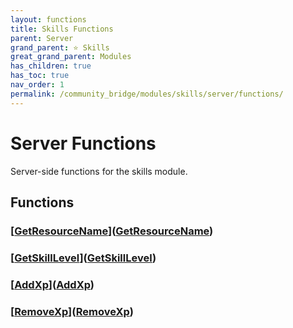 ```yaml
---
layout: functions
title: Skills Functions
parent: Server
grand_parent: ⭐ Skills
great_grand_parent: Modules
has_children: true
has_toc: true
nav_order: 1
permalink: /community_bridge/modules/skills/server/functions/
---
```


# Server Functions
Server-side functions for the skills module.

## Functions

### [[GetResourceName](GetResourceName/)]([GetResourceName](GetResourceName))
### [[GetSkillLevel](GetSkillLevel/)]([GetSkillLevel](GetSkillLevel))
### [[AddXp](AddXp/)]([AddXp](AddXp))
### [[RemoveXp](RemoveXp/)]([RemoveXp](RemoveXp))
